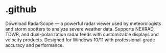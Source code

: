 # .github
Download RadarScope — a powerful radar viewer used by meteorologists and storm spotters to analyze severe weather data. Supports NEXRAD, TDWR, and dual-polarization radar feeds with customizable displays and velocity products. Designed for Windows 10/11 with professional-grade accuracy and performance.
